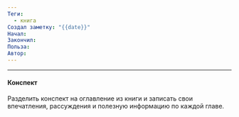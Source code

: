 ```yaml
---
Теги:
  - книга
Создал заметку: "{{date}}"
Начал: 
Закончил: 
Польза: 
Автор:
---
```

---
#### Конспект

Разделить конспект на оглавление из книги и записать свои впечатления, рассуждения и полезную информацию по каждой главе.
